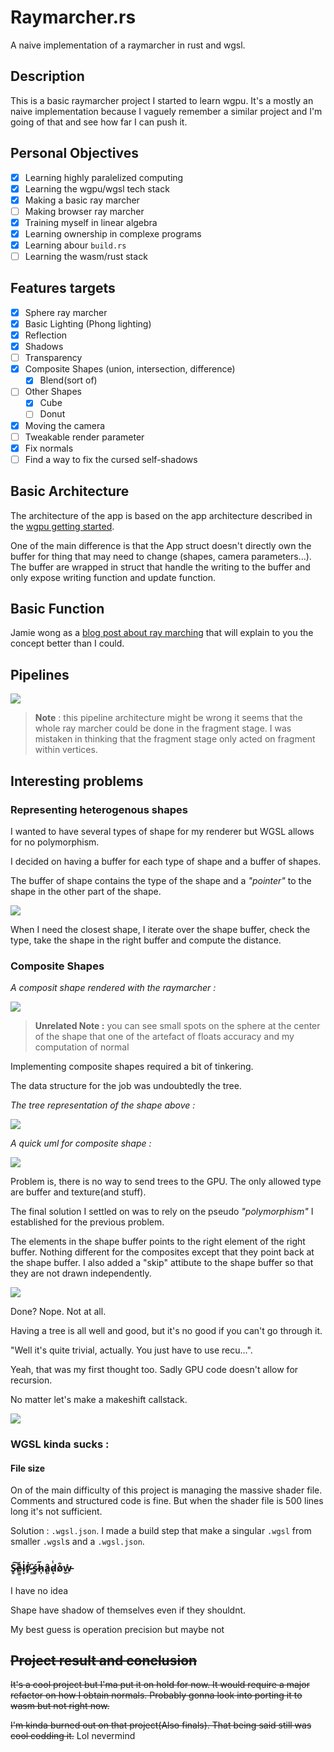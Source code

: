 # Raymarcher.rs 

A naive implementation of a raymarcher in rust and wgsl. 

## Description 

This is a basic raymarcher project I started to learn wgpu. 
It's a mostly an naive implementation because I vaguely remember a similar project and I'm going of that and see how far I can push it.

## Personal Objectives 

- [x] Learning highly paralelized computing 
- [x] Learning the wgpu/wgsl tech stack
- [x] Making a basic ray marcher
- [ ] Making browser ray marcher
- [x] Training myself in linear algebra
- [x] Learning ownership in complexe programs
- [x] Learning abour ``build.rs``
- [ ] Learning the wasm/rust stack

## Features targets

- [x] Sphere ray marcher
- [x] Basic Lighting (Phong lighting)
- [x] Reflection 
- [x] Shadows
- [ ] Transparency
- [x] Composite Shapes (union, intersection, difference)
  - [x] Blend(sort of)
- [ ] Other Shapes
  - [x] Cube
  - [ ] Donut
- [x] Moving the camera
- [ ] Tweakable render parameter
- [x] Fix normals
- [ ] Find a way to fix the cursed self-shadows

## Basic Architecture

The architecture of the app is based on the app architecture described in the [wgpu getting started](https://sotrh.github.io/learn-wgpu/#what-is-wgpu).

One of the main difference is that the App struct doesn't directly own the buffer for thing that may need to change (shapes, camera parameters...). The buffer are wrapped in struct that handle the writing to the buffer and only expose writing function and update function.

## Basic Function

Jamie wong as a [blog post about ray marching](http://jamie-wong.com/2016/07/15/ray-marching-signed-distance-functions/) that will explain to you the concept better than I could.

## Pipelines

![](resources/ray-marcher.svg)

> **Note** : this pipeline architecture might be wrong it seems that the whole ray marcher could be done in  the fragment stage.
> I was mistaken in thinking that the fragment stage only acted on fragment within vertices.

## Interesting problems

### Representing heterogenous shapes

I wanted to have several types of shape for my renderer but WGSL allows for no polymorphism.

I decided on having a buffer for each type of shape and a buffer of shapes.

The buffer of shape contains the type of the shape and a *"pointer"* to the shape in the other part of the shape. 

![](resources/heterogenous_shapes.svg)

When I need the closest shape, I iterate over the shape buffer, check the type, take the shape in the right buffer and compute the distance. 

### Composite Shapes

*A composit shape rendered with the raymarcher :*

![](resources/composite_shape.png)

> **Unrelated Note :** you can see small spots on the sphere at the center of the shape that one of the artefact of floats accuracy and my computation of normal

Implementing composite shapes required a bit of tinkering.

The data structure for the job was undoubtedly the tree. 

*The tree representation of the shape above :*

![](resources/composit_shape_2.svg)

*A quick uml for composite shape :*

![](resources/composite_shape.svg)

Problem is, there is no way to send trees to the GPU. The only allowed type are buffer and texture(and stuff).

The final solution I settled on was to rely on the pseudo *"polymorphism"* I established for the previous problem.

The elements in the shape buffer points to the right element of the right buffer. 
Nothing different for the composites except that they point back at the shape buffer. 
I also added a "skip" attibute to the shape buffer so that they are not drawn independently.

![](resources/composite_shape_3.svg)

Done? Nope. Not at all.

Having a tree is all well and good, but it's no good if you can't go through it.

"Well it's quite trivial, actually. You just have to use recu...". 

Yeah, that was my first thought too. Sadly GPU code doesn't allow for recursion.

No matter let's make a makeshift callstack.

![](resources/composite_shape_4.svg)

### WGSL kinda sucks :

#### File size

On of the main difficulty of this project is managing the massive shader file.
Comments and structured code is fine. 
But when the shader file is 500 lines long it's not sufficient. 

Solution : ``.wgsl.json``. 
I made a build step that make a singular ``.wgsl`` from smaller ``.wgsl``s and a ``.wgsl.json``.

### S̶̥͠e̷͇͊l̴͙̍ḟ̸̠-̵͇͛ś̷̥h̷̹̋â̷͈d̷̾ͅo̸̬͒ẇ̵̼

I have no idea 

Shape have shadow of themselves even if they shouldnt.

My best guess is operation precision  but maybe not

## ~~Project result and conclusion~~

~~It's a cool project but I'ma put it on hold for now. 
It would require a major refactor on how I obtain normals.
Probably gonna look into porting it to wasm but not right now.~~

~~I'm kinda burned out on that project(Also finals). 
That being said still was cool codding it.~~
Lol nevermind
